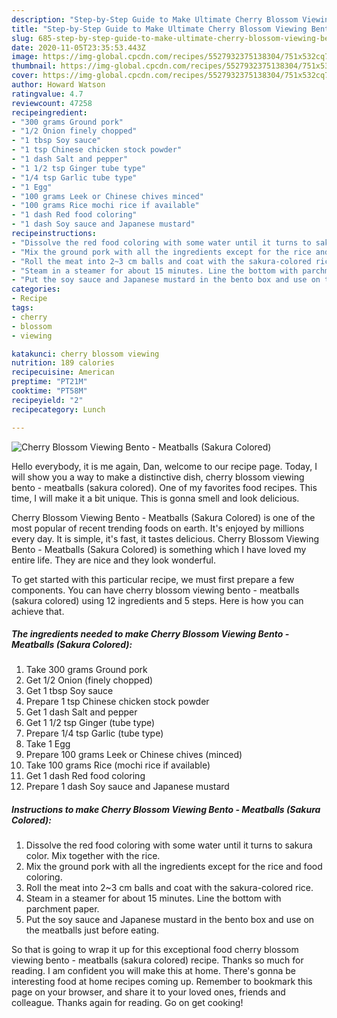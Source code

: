 ```yaml
---
description: "Step-by-Step Guide to Make Ultimate Cherry Blossom Viewing Bento - Meatballs (Sakura Colored)"
title: "Step-by-Step Guide to Make Ultimate Cherry Blossom Viewing Bento - Meatballs (Sakura Colored)"
slug: 685-step-by-step-guide-to-make-ultimate-cherry-blossom-viewing-bento-meatballs-sakura-colored
date: 2020-11-05T23:35:53.443Z
image: https://img-global.cpcdn.com/recipes/5527932375138304/751x532cq70/cherry-blossom-viewing-bento-meatballs-sakura-colored-recipe-main-photo.jpg
thumbnail: https://img-global.cpcdn.com/recipes/5527932375138304/751x532cq70/cherry-blossom-viewing-bento-meatballs-sakura-colored-recipe-main-photo.jpg
cover: https://img-global.cpcdn.com/recipes/5527932375138304/751x532cq70/cherry-blossom-viewing-bento-meatballs-sakura-colored-recipe-main-photo.jpg
author: Howard Watson
ratingvalue: 4.7
reviewcount: 47258
recipeingredient:
- "300 grams Ground pork"
- "1/2 Onion finely chopped"
- "1 tbsp Soy sauce"
- "1 tsp Chinese chicken stock powder"
- "1 dash Salt and pepper"
- "1 1/2 tsp Ginger tube type"
- "1/4 tsp Garlic tube type"
- "1 Egg"
- "100 grams Leek or Chinese chives minced"
- "100 grams Rice mochi rice if available"
- "1 dash Red food coloring"
- "1 dash Soy sauce and Japanese mustard"
recipeinstructions:
- "Dissolve the red food coloring with some water until it turns to sakura color. Mix together with the rice."
- "Mix the ground pork with all the ingredients except for the rice and food coloring."
- "Roll the meat into 2~3 cm balls and coat with the sakura-colored rice."
- "Steam in a steamer for about 15 minutes. Line the bottom with parchment paper."
- "Put the soy sauce and Japanese mustard in the bento box and use on the meatballs just before eating."
categories:
- Recipe
tags:
- cherry
- blossom
- viewing

katakunci: cherry blossom viewing 
nutrition: 189 calories
recipecuisine: American
preptime: "PT21M"
cooktime: "PT58M"
recipeyield: "2"
recipecategory: Lunch

---
```



![Cherry Blossom Viewing Bento - Meatballs (Sakura Colored)](https://img-global.cpcdn.com/recipes/5527932375138304/751x532cq70/cherry-blossom-viewing-bento-meatballs-sakura-colored-recipe-main-photo.jpg)

Hello everybody, it is me again, Dan, welcome to our recipe page. Today, I will show you a way to make a distinctive dish, cherry blossom viewing bento - meatballs (sakura colored). One of my favorites food recipes. This time, I will make it a bit unique. This is gonna smell and look delicious.



Cherry Blossom Viewing Bento - Meatballs (Sakura Colored) is one of the most popular of recent trending foods on earth. It's enjoyed by millions every day. It is simple, it's fast, it tastes delicious. Cherry Blossom Viewing Bento - Meatballs (Sakura Colored) is something which I have loved my entire life. They are nice and they look wonderful.


To get started with this particular recipe, we must first prepare a few components. You can have cherry blossom viewing bento - meatballs (sakura colored) using 12 ingredients and 5 steps. Here is how you can achieve that.

<!--inarticleads1-->

##### The ingredients needed to make Cherry Blossom Viewing Bento - Meatballs (Sakura Colored):

1. Take 300 grams Ground pork
1. Get 1/2 Onion (finely chopped)
1. Get 1 tbsp Soy sauce
1. Prepare 1 tsp Chinese chicken stock powder
1. Get 1 dash Salt and pepper
1. Get 1 1/2 tsp Ginger (tube type)
1. Prepare 1/4 tsp Garlic (tube type)
1. Take 1 Egg
1. Prepare 100 grams Leek or Chinese chives (minced)
1. Take 100 grams Rice (mochi rice if available)
1. Get 1 dash Red food coloring
1. Prepare 1 dash Soy sauce and Japanese mustard




<!--inarticleads2-->

##### Instructions to make Cherry Blossom Viewing Bento - Meatballs (Sakura Colored):

1. Dissolve the red food coloring with some water until it turns to sakura color. Mix together with the rice.
1. Mix the ground pork with all the ingredients except for the rice and food coloring.
1. Roll the meat into 2~3 cm balls and coat with the sakura-colored rice.
1. Steam in a steamer for about 15 minutes. Line the bottom with parchment paper.
1. Put the soy sauce and Japanese mustard in the bento box and use on the meatballs just before eating.




So that is going to wrap it up for this exceptional food cherry blossom viewing bento - meatballs (sakura colored) recipe. Thanks so much for reading. I am confident you will make this at home. There's gonna be interesting food at home recipes coming up. Remember to bookmark this page on your browser, and share it to your loved ones, friends and colleague. Thanks again for reading. Go on get cooking!
